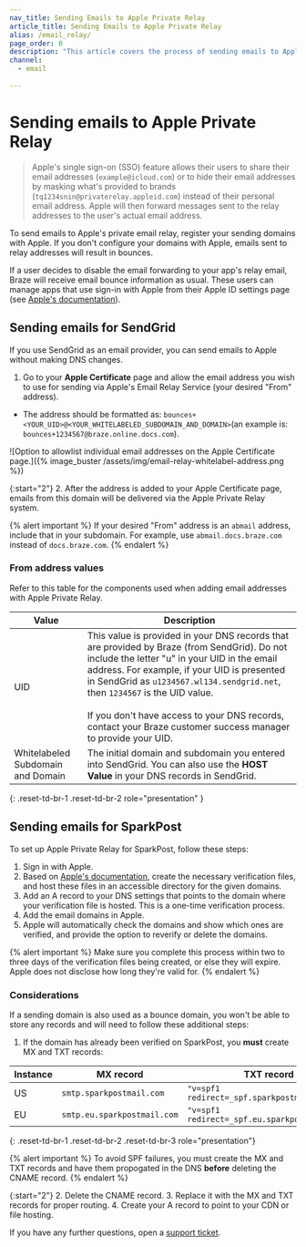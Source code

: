 ```yaml
---
nav_title: Sending Emails to Apple Private Relay
article_title: Sending Emails to Apple Private Relay
alias: /email_relay/
page_order: 0
description: "This article covers the process of sending emails to Apple Private Relay."
channel:
  - email
  
---
```


# Sending emails to Apple Private Relay

> Apple's single sign-on (SSO) feature allows their users to share their email addresses (`example@icloud.com`) or to hide their email addresses by masking what's provided to brands (`tq1234snin@privaterelay.appleid.com`) instead of their personal email address. Apple will then forward messages sent to the relay addresses to the user's actual email address. 

To send emails to Apple's private email relay, register your sending domains with Apple. If you don't configure your domains with Apple, emails sent to relay addresses will result in bounces.

If a user decides to disable the email forwarding to your app's relay email, Braze will receive email bounce information as usual. These users can manage apps that use sign-in with Apple from their Apple ID settings page (see [Apple's documentation](https://support.apple.com/en-us/HT210426)).

## Sending emails for SendGrid

If you use SendGrid as an email provider, you can send emails to Apple without making DNS changes. 

1. Go to your **Apple Certificate** page and allow the email address you wish to use for sending via Apple's Email Relay Service (your desired "From" address).
- The address should be formatted as: `bounces+<YOUR_UID>@<YOUR_WHITELABELED_SUBDOMAIN_AND_DOMAIN>`(an example is: `bounces+1234567@braze.online.docs.com`). 

![Option to allowlist individual email addresses on the Apple Certificate page.]({% image_buster /assets/img/email-relay-whitelabel-address.png %})

{:start="2"}
2. After the address is added to your Apple Certificate page, emails from this domain will be delivered via the Apple Private Relay system.

{% alert important %}
If your desired "From" address is an `abmail` address, include that in your subdomain. For example, use `abmail.docs.braze.com` instead of `docs.braze.com`.
{% endalert %}

### From address values

Refer to this table for the components used when adding email addresses with Apple Private Relay.

| Value | Description |
|---|---|
| UID | This value is provided in your DNS records that are provided by Braze (from SendGrid). Do not include the letter "u" in your UID in the email address. For example, if your UID is presented in SendGrid as `u1234567.wl134.sendgrid.net`, then `1234567` is the UID value. <br><br> If you don't have access to your DNS records, contact your Braze customer success manager to provide your UID. |
| Whitelabeled Subdomain and Domain | The initial domain and subdomain you entered into SendGrid. You can also use the **HOST Value** in your DNS records in SendGrid. |
{: .reset-td-br-1 .reset-td-br-2 role="presentation" }

## Sending emails for SparkPost

To set up Apple Private Relay for SparkPost, follow these steps: 

1. Sign in with Apple.
2. Based on [Apple's documentation](https://developer.apple.com/sign-in-with-apple/get-started/), create the necessary verification files, and host these files in an accessible directory for the given domains.
3. Add an A record to your DNS settings that points to the domain where your verification file is hosted. This is a one-time verification process.
4. Add the email domains in Apple.
5. Apple will automatically check the domains and show which ones are verified, and provide the option to reverify or delete the domains.

{% alert important %}
Make sure you complete this process within two to three days of the verification files being created, or else they will expire. Apple does not disclose how long they're valid for.
{% endalert %}

### Considerations

If a sending domain is also used as a bounce domain, you won't be able to store any records and will need to follow these additional steps:

1. If the domain has already been verified on SparkPost, you **must** create MX and TXT records: 

| Instance | MX record                   | TXT record                                    |
|----------|-----------------------------|-----------------------------------------------|
| US       | `smtp.sparkpostmail.com`    | `"v=spf1 redirect=_spf.sparkpostmail.com"`    |
| EU       | `smtp.eu.sparkpostmail.com` | `"v=spf1 redirect=_spf.eu.sparkpostmail.com"` |
{: .reset-td-br-1 .reset-td-br-2 .reset-td-br-3 role="presentation"}

{% alert important %}
To avoid SPF failures, you must create the MX and TXT records and have them propogated in the DNS **before** deleting the CNAME record.
{% endalert %}

{:start="2"}
2. Delete the CNAME record.
3. Replace it with the MX and TXT records for proper routing.
4. Create your A record to point to your CDN or file hosting.

If you have any further questions, open a [support ticket]({{site.baseurl}}/braze_support/).
